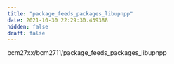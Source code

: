 ```yaml
---
title: "package_feeds_packages_libupnpp"
date: 2021-10-30 22:29:30.439388
hidden: false
draft: false
---
```


bcm27xx/bcm2711/package_feeds_packages_libupnpp

